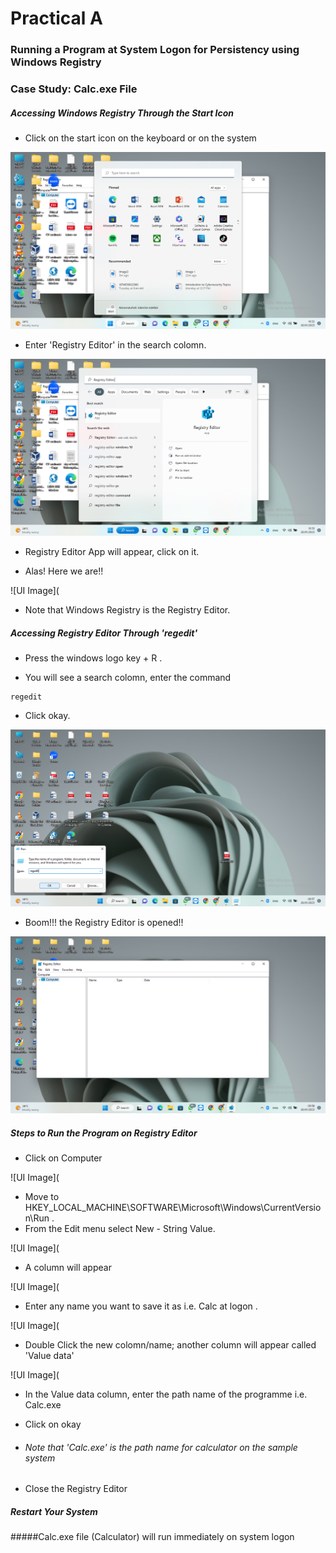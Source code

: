 # Practical A

### Running a Program at System Logon for Persistency using Windows Registry

### Case Study: Calc.exe File 

##### Accessing Windows Registry Through the Start Icon

- Click on the start icon on the keyboard or on the system

![UI Image](https://github.com/FacelessHacker/Rahmah/blob/main/Screenshot%20(10).png)


- Enter 'Registry Editor' in the search colomn.

![UI Image](https://github.com/FacelessHacker/Rahmah/blob/main/Screenshot%20(11).png)

- Registry Editor App will appear, click on it.

- Alas! Here we are!!

![UI Image](

- Note that Windows Registry is the Registry Editor.



##### Accessing Registry Editor Through 'regedit'
- Press the windows logo key + R .

- You will see a search colomn, enter the command 
```
regedit

```
- Click okay.


![UI Image](https://github.com/FacelessHacker/Rahmah/blob/main/Image%201.png)

- Boom!!! the Registry Editor is opened!!

![UI Image](https://github.com/FacelessHacker/Rahmah/blob/main/Image2.png)


##### Steps to Run the Program on Registry Editor
- Click on Computer

![UI Image](

- Move to HKEY_LOCAL_MACHINE\SOFTWARE\Microsoft\Windows\CurrentVersion\Run .
- From the Edit menu select New - String Value.

![UI Image](

- A column will appear 

![UI Image](

- Enter any name you want to save it as i.e. Calc at logon .

![UI Image](

- Double Click the new colomn/name; another column will appear called 'Value data'

![UI Image](

- In the Value data column, enter the path name of the programme i.e. Calc.exe



- Click on okay

- ###### Note that 'Calc.exe' is the path name for calculator on the sample system

- Close the Registry Editor

##### Restart Your System

#####Calc.exe file (Calculator) will run immediately on system logon


